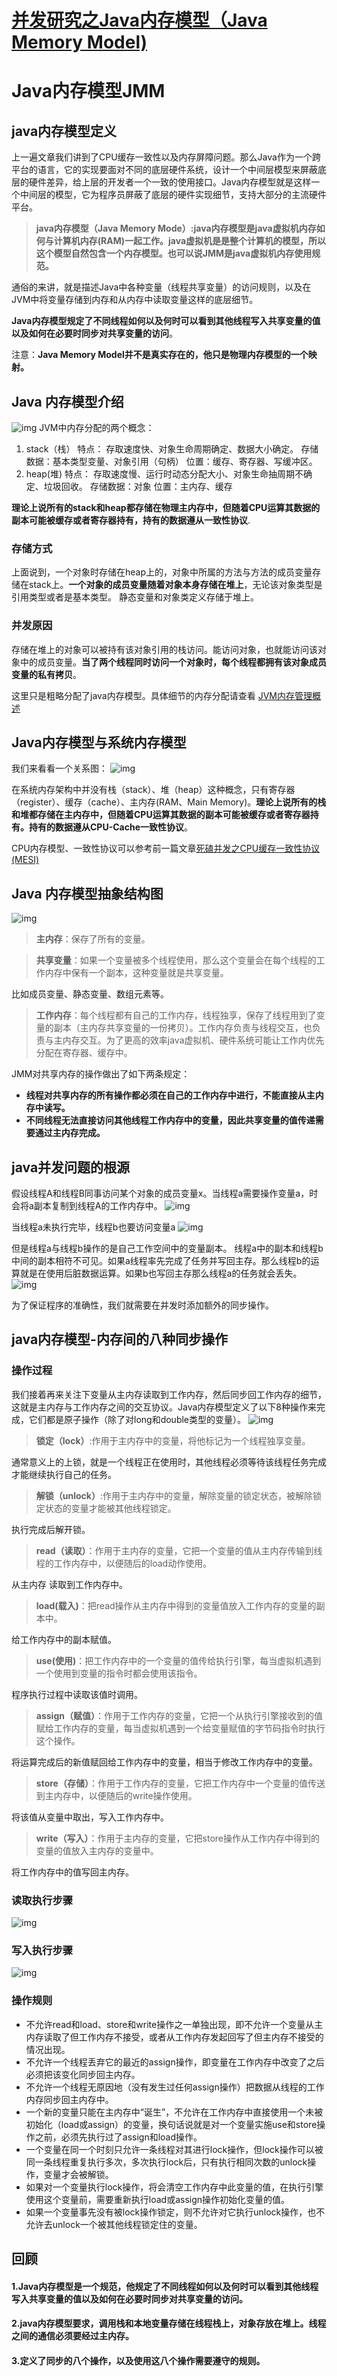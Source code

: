 # [并发研究之Java内存模型（Java Memory Model)](https://www.cnblogs.com/yanlong300/p/9009687.html)

# Java内存模型JMM

## java内存模型定义

上一遍文章我们讲到了CPU缓存一致性以及内存屏障问题。那么Java作为一个跨平台的语言，它的实现要面对不同的底层硬件系统，设计一个中间层模型来屏蔽底层的硬件差异，给上层的开发者一个一致的使用接口。Java内存模型就是这样一个中间层的模型，它为程序员屏蔽了底层的硬件实现细节，支持大部分的主流硬件平台。

> **java内存模型（Java Memory Mode）:java内存模型是java虚拟机内存如何与计算机内存(RAM)一起工作。java虚拟机是是整个计算机的模型，所以这个模型自然包含一个内存模型。也可以说JMM是java虚拟机内存使用规范。**

通俗的来讲，就是描述Java中各种变量（线程共享变量）的访问规则，以及在JVM中将变量存储到内存和从内存中读取变量这样的底层细节。

**Java内存模型规定了不同线程如何以及何时可以看到其他线程写入共享变量的值以及如何在必要时同步对共享变量的访问**。

注意：**Java Memory Model并不是真实存在的，他只是物理内存模型的一个映射。**

## Java 内存模型介绍

![img](../../IMG/JMM1.png)
JVM中内存分配的两个概念：

1. stack（栈）
   特点： 存取速度快、对象生命周期确定、数据大小确定。
   存储数据：基本类型变量、对象引用（句柄）
   位置：缓存、寄存器、写缓冲区。
2. heap(堆)
   特点： 存取速度慢、运行时动态分配大小、对象生命抽周期不确定、垃圾回收。
   存储数据：对象
   位置：主内存、缓存

**理论上说所有的stack和heap都存储在物理主内存中，但随着CPU运算其数据的副本可能被缓存或者寄存器持有，持有的数据遵从一致性协议**.

### 存储方式

上面说到，一个对象时存储在heap上的，对象中所属的方法与方法的成员变量存储在stack上。**一个对象的成员变量随着对象本身存储在堆上**，无论该对象类型是引用类型或者是基本类型。 静态变量和对象类定义存储于堆上。

### 并发原因

存储在堆上的对象可以被持有该对象引用的栈访问。能访问对象，也就能访问该对象中的成员变量。**当了两个线程同时访问一个对象时，每个线程都拥有该对象成员变量的私有拷贝**。

这里只是粗略分配了java内存模型。具体细节的内存分配请查看
[JVM内存管理概述](http://www.cnblogs.com/yanlong300/p/8446699.html)

## Java内存模型与系统内存模型

我们来看看一个关系图：
![img](../../IMG/JMM2.png)

在系统内存架构中并没有栈（stack）、堆（heap）这种概念，只有寄存器（register）、缓存（cache）、主内存(RAM、Main Memory)。**理论上说所有的栈和堆都存储在主内存中，但随着CPU运算其数据的副本可能被缓存或者寄存器持有。持有的数据遵从CPU-Cache一致性协议**。

CPU内存模型、一致性协议可以参考前一篇文章[死磕并发之CPU缓存一致性协议(MESI)](http://www.cnblogs.com/yanlong300/p/8986041.html)

## Java 内存模型抽象结构图

![img](../../IMG/JMM3.png)

> **主内存**：保存了所有的变量。

> **共享变量**：如果一个变量被多个线程使用，那么这个变量会在每个线程的工作内存中保有一个副本，这种变量就是共享变量。

比如成员变量、静态变量、数组元素等。

> **工作内存**：每个线程都有自己的工作内存，线程独享，保存了线程用到了变量的副本（主内存共享变量的一份拷贝）。工作内存负责与线程交互，也负责与主内存交互。为了更高的效率java虚拟机、硬件系统可能让工作内优先分配在寄存器、缓存中。

JMM对共享内存的操作做出了如下两条规定：

- **线程对共享内存的所有操作都必须在自己的工作内存中进行，不能直接从主内存中读写。**
- **不同线程无法直接访问其他线程工作内存中的变量，因此共享变量的值传递需要通过主内存完成。**

## java并发问题的根源

假设线程A和线程B同事访问某个对象的成员变量x。当线程a需要操作变量a，时会将a副本复制到线程A的工作内存中。
![img](../../IMG/JMM4.png)

当线程a未执行完毕，线程b也要访问变量a
![img](../../IMG/JMM5.png)

但是线程a与线程b操作的是自己工作空间中的变量副本。 线程a中的副本和线程b中间的副本相符不可见。如果a线程率先完成了任务并写回主存。那么线程b的运算就是在使用后脏数据运算。如果b也写回主存那么线程a的任务就会丢失。
![img](../../IMG/JMM6.png)

为了保证程序的准确性，我们就需要在并发时添加额外的同步操作。

## java内存模型-内存间的八种同步操作

### 操作过程

我们接着再来关注下变量从主内存读取到工作内存，然后同步回工作内存的细节，这就是主内存与工作内存之间的交互协议。Java内存模型定义了以下8种操作来完成，它们都是原子操作（除了对long和double类型的变量）。
![img](../../IMG/JMM7.png)

> **锁定（lock）**:作用于主内存中的变量，将他标记为一个线程独享变量。

通常意义上的上锁，就是一个线程正在使用时，其他线程必须等待该线程任务完成才能继续执行自己的任务。

> **解锁（unlock）**:作用于主内存中的变量，解除变量的锁定状态，被解除锁定状态的变量才能被其他线程锁定。

执行完成后解开锁。

> **read（读取）**：作用于主内存的变量，它把一个变量的值从主内存传输到线程的工作内存中，以便随后的load动作使用。

从主内存 读取到工作内存中。

> **load(载入)**：把read操作从主内存中得到的变量值放入工作内存的变量的副本中。

给工作内存中的副本赋值。

> **use(使用)**：把工作内存中的一个变量的值传给执行引擎，每当虚拟机遇到一个使用到变量的指令时都会使用该指令。

程序执行过程中读取该值时调用。

> **assign（赋值）**：作用于工作内存的变量，它把一个从执行引擎接收到的值赋给工作内存的变量，每当虚拟机遇到一个给变量赋值的字节码指令时执行这个操作。

将运算完成后的新值赋回给工作内存中的变量，相当于修改工作内存中的变量。

> **store（存储）**：作用于工作内存的变量，它把工作内存中一个变量的值传送到主内存中，以便随后的write操作使用。

将该值从变量中取出，写入工作内存中。

> **write（写入）**：作用于主内存的变量，它把store操作从工作内存中得到的变量的值放入主内存的变量中。

将工作内存中的值写回主内存。

### 读取执行步骤

![img](../../IMG/JMM8.png)

### 写入执行步骤

![img](../../IMG/JMM9.png)

### 操作规则

- 不允许read和load、store和write操作之一单独出现，即不允许一个变量从主内存读取了但工作内存不接受，或者从工作内存发起回写了但主内存不接受的情况出现。
- 不允许一个线程丢弃它的最近的assign操作，即变量在工作内存中改变了之后必须把该变化同步回主内存。
- 不允许一个线程无原因地（没有发生过任何assign操作）把数据从线程的工作内存同步回主内存中。
- 一个新的变量只能在主内存中“诞生”，不允许在工作内存中直接使用一个未被初始化（load或assign）的变量，换句话说就是对一个变量实施use和store操作之前，必须先执行过了assign和load操作。
- 一个变量在同一个时刻只允许一条线程对其进行lock操作，但lock操作可以被同一条线程重复执行多次，多次执行lock后，只有执行相同次数的unlock操作，变量才会被解锁。
- 如果对一个变量执行lock操作，将会清空工作内存中此变量的值，在执行引擎使用这个变量前，需要重新执行load或assign操作初始化变量的值。
- 如果一个变量事先没有被lock操作锁定，则不允许对它执行unlock操作，也不允许去unlock一个被其他线程锁定住的变量。

## 回顾

#### 1.Java内存模型是一个规范，他规定了不同线程如何以及何时可以看到其他线程写入共享变量的值以及如何在必要时同步对共享变量的访问。

#### 2.java内存模型要求，调用栈和本地变量存储在线程栈上，对象存放在堆上。线程之间的通信必须要经过主内存。

#### 3.定义了同步的八个操作，以及使用这八个操作需要遵守的规则。